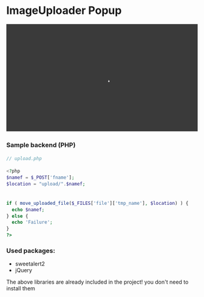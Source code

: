 # ImageUploader Popup
![](screenshots/2022-03-15-13-50-43-Trim.gif)

### Sample backend (PHP)
```php
// upload.php

<?php
$namef = $_POST['fname'];
$location = "upload/".$namef;


if ( move_uploaded_file($_FILES['file']['tmp_name'], $location) ) { 
  echo $namef; 
} else { 
  echo 'Failure'; 
}
?>
```


### Used packages:
* sweetalert2
* jQuery

The above libraries are already included in the project! you don't need to install them
